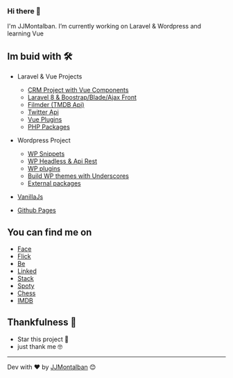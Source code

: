 ### Hi there 👋


I'm JJMontalban. I’m currently working on Laravel & Wordpress and learning Vue

## Im buid with 🛠️

* Laravel & Vue Projects
  * [CRM Project with Vue Components](https://github.com/jjmontalban/gbc)
  * [Laravel 8 & Boostrap/Blade/Ajax Front](https://github.com/jjmontalban/galactic-crm)
  * [Filmder (TMDB Api)](https://github.com/jjmontalban/movie-match)
  * [Twitter Api](https://github.com/jjmontalban/api-twitter)
  * [Vue Plugins](https://github.com/jjmontalban/LVB)
  * [PHP Packages](https://github.com/jjmontalban/BORME)

* Wordpress Project
  * [WP Snippets](https://gist.github.com/jjmontalban)
  * [WP Headless & Api Rest](https://github.com/jjmontalban/wp-vue)
  * [WP plugins](https://github.com/jjmontalban/wp-vue/blob/develop/wordpress/wp-content/plugins/ps_tables.php)
  * [Build WP themes with Underscores](https://github.com/automattic/_s)
  * [External packages](https://github.com/jjmontalban/wp-vue/blob/develop/vue/src/views/Crud.vue)

* [VanillaJs](https://github.com/jjmontalban/capitalsGame/blob/master/index.html)

* [Github Pages](https://jjmontalban.github.io)

## You can find me on

* [Face](https://www.facebook.com/jjm0ntalban)
* [Flick](https://www.flickr.com/photos/kinkijurado/)
* [Be](https://www.behance.net/jjmontalban)
* [Linked](https://www.linkedin.com/in/jjmontalban/)
* [Stack](https://stackoverflow.com/users/11540055/jjmontalban)
* [Spoty](https://open.spotify.com/user/kinorro?si=Pk1jXLNHS-ildPBBtPObmA&nd=1)
* [Chess](https://www.chess.com/member/jjmontalban)
* [IMDB](https://www.imdb.com/user/ur22137408/)



## Thankfulness 🎁

* Star this project 📢 
* just thank me 🤓

---
Dev with ❤️ by [JJMontalban](https://jjmontalban.github.io) 😊
